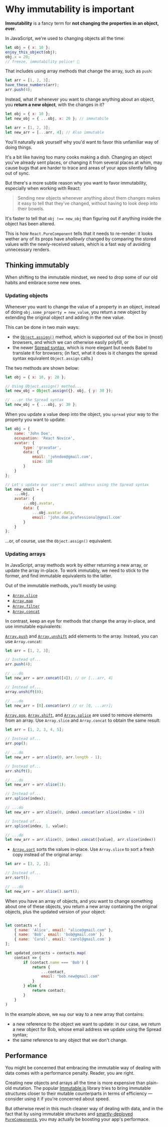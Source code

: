 # Why immutability is important

__Immutability__ is a fancy term for __not changing the properties in an object, ever__. 

In JavaScript, we're used to changing objects all the time:

```js
let obj = { x: 10 };
enjoy_this_object(obj);
obj.x = 20; 
// freeze, immutability police! 🚨
```

That includes using array methods that change the array, such as `push`:

```js
let arr = [1, 2, 3];
have_these_numbers(arr);
arr.push(4);
```

Instead, what if whenever you want to change anything about an object, you __return a new object__, with the changes in it? 

```js
let obj = { x: 10 };
let new_obj = { ...obj, x: 20 }; // immutabile

let arr = [1, 2, 3];
let new_arr = [...arr, 4]; // Also immutable
```

You'll naturally ask yourself why you'd want to favor this unfamiliar way of doing things. 

It's a bit like having too many cooks making a dish. Changing an object you've already sent places, or changing it from several places at whim, may cause bugs that are harder to trace and areas of your apps silently falling out of sync.

But there's a more subtle reason why you want to favor immutability, especially when working with React: 

> Sending new objects whenever anything about them changes makes it easy to tell that they've changed, without having to look deep into their bowels.

It's faster to tell that `obj !== new_obj` than figuring out if anything inside the object has been altered.

This is how `React.PureComponent` tells that it needs to re-render: it looks wether any of its props have _shallowly_ changed by comparing the stored values with the newly-received values, which is a fast way of avoiding unnecessary renders.

## Thinking immutably

When shifting to the immutable mindset, we need to drop some of our old habits and embrace some new ones.

### Updating objects 

Whenever you want to change the value of a property in an object, instead of doing `obj.some_property = new_value`, you return a new object by extending the original object and adding in the new value.

This can be done in two main ways:

* the [`Object.assign()`](https://developer.mozilla.org/en-US/docs/Web/JavaScript/Reference/Global_Objects/Object/assign) method, which is supported out of the box in (most) browsers, and which we can otherwise easily polyfill, or
* the newer [Spread syntax](https://developer.mozilla.org/en-US/docs/Web/JavaScript/Reference/Operators/Spread_syntax), which is more elegant but needs Babel to translate it for browsers; (in fact, what it does is it changes the spread syntax equivalent `Object.assign` calls.)

The two methods are shown below:

```js
let obj = { x: 10, y: 20 };

// Using Object.assign() method...
let new_obj = Object.assign({}, obj, { y: 30 }); 

// ...or the Spread syntax
let new_obj = { ...obj, y: 30 }; 
```

When you update a value deep into the object, you `spread` your way to the property you want to update:

```js
let obj = {
	name: 'John Doe',
	occupation: 'React Novice',
	avatar: {
		type: 'gravatar',
		data: {
			email: 'johndoe@gmail.com',
			size: 100
		}
	}
};

// Let's update our user's email address using the Spread syntax
let new_email = {
	...obj,
	avatar: {
		...obj.avatar,
		data: {
			...obj.avatar.data,
			email: 'john.doe.professional@gmail.com'
		}
	}
};
```

...or, of course, use the `Object.assign()` equivalent.

### Updating arrays

In JavaScript, array methods work by either returning a new array, or update the array in-place. To work immutably, we need to stick to the former, and find immutable equivalents to the latter. 

Out of the immutable methods, you'll mostly be using:

* [`Array.slice`](https://developer.mozilla.org/en-US/docs/Web/JavaScript/Reference/Global_Objects/Array/slice)
* [`Array.map`](https://developer.mozilla.org/en-US/docs/Web/JavaScript/Reference/Global_Objects/Array/map)
* [`Array.filter`](https://developer.mozilla.org/en-US/docs/Web/JavaScript/Reference/Global_Objects/Array/filter)
* [`Array.concat`](https://developer.mozilla.org/en-US/docs/Web/JavaScript/Reference/Global_Objects/Array/concat)

In contrast, keep an eye for methods that change the array in-place, and use immutable equivalents:

[`Array.push`](https://developer.mozilla.org/en-US/docs/Web/JavaScript/Reference/Global_Objects/Array/push) and [`Array.unshift`](https://developer.mozilla.org/en-US/docs/Web/JavaScript/Reference/Global_Objects/Array/unshift) add elements to the array. Instead, you can use `Array.concat`:

```js
let arr = [1, 2, 3];

// Instead of...
arr.push(4);

// ...do
let new_arr = arr.concat([4]); // or [...arr, 4]

// Instead of...
array.unshift(0);

// ...do
let new_arr = [0].concat(arr) // or [0, ...arr];
```

[`Array.pop`](https://developer.mozilla.org/en-US/docs/Web/JavaScript/Reference/Global_Objects/Array/pop), [`Array.shift`](https://developer.mozilla.org/en-US/docs/Web/JavaScript/Reference/Global_Objects/Array/shift), and [`Array.splice`](https://developer.mozilla.org/en-US/docs/Web/JavaScript/Reference/Global_Objects/Array/splice) are used to remove elements from an array. Use `Array.slice` and `Array.concat` to obtain the same result:

```js
let arr = [1, 2, 3, 4, 5];

// Instead of...
arr.pop();

// ...do
let new_arr = arr.slice(0, arr.length - 1);

// Instead of...
arr.shift();

// ...do
let new_arr = arr.slice(1);

// Instead of...
arr.splice(index);

// ...do
let new_arr = arr.slice(0, index).concat(arr.slice(index + 1))

// Instead of...
arr.splice(index, 1, value);

// ...do
let new_arr = arr.slice(0, index).concat([value], arr.slice(index))
```


* [`Array.sort`](https://developer.mozilla.org/en-US/docs/Web/JavaScript/Reference/Global_Objects/Array/sort) sorts the values in-place. Use `Array.slice` to sort a fresh copy instead of the original array:

```js
let arr = [3, 2, 1];

// Instead of...
arr.sort();

// ...do
let new_arr = arr.slice().sort();
```

When you have an array of objects, and you want to change something about one of these objects, you return a new array containing the original objects, plus the updated version of your object:

```js

let contacts = [
	{ name: 'Alice', email: "alice@gmail.com" },
	{ name: 'Bob', email: 'bob@gmail.com' },
	{ name: 'Carol', email: 'carol@gmail.com' }
];

let updated_contacts = contacts.map(
	contact => {
		if (contact.name === 'Bob') {
			return {
				...contact,
				email: "bob.new@gmail.com"
			}
		} else {
			return contact;
		}
	}
)

```

In the example above, we `map` our way to a new array that contains:

* a new reference to the object we want to update: in our case, we return a new object for Bob, whose email address we update using the Spread syntax;
* the same reference to any object that we don't change.

## Performance

You might be concerned that embracing the immutable way of dealing with data comes with a performance penalty. Reader, you are right. 

Creating new objects and arrays all the time is more expensive than plain-old mutation. The popular [Immutable.js](https://facebook.github.io/immutable-js/) library tries to bring immutable structures closer to their mutable counterparts in terms of efficiency — consider using it if you're concerned about speed. 

But otherwise revel in this much cleaner way of dealing with data, and in the fact that by using immutable structures and [smartly-deployed `PureComponent`s](./components.md), you may actually be boosting your app's performace. 